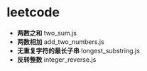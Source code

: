 # leetcode
* __两数之和__  two_sum.js
* __两数相加__  add_two_numbers.js
* __无重复字符的最长子串__  longest_substring.js
* __反转整数__  integer_reverse.js